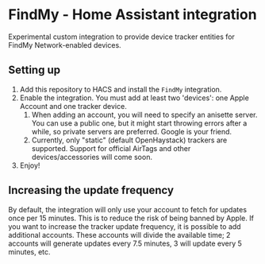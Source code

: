 # FindMy - Home Assistant integration

Experimental custom integration to provide device tracker entities for FindMy Network-enabled devices.

## Setting up

1. Add this repository to HACS and install the `FindMy` integration.
2. Enable the integration. You must add at least two 'devices': one Apple Account and one tracker device.
   1. When adding an account, you will need to specify an anisette server. You can use a public one, but it
      might start throwing errors after a while, so private servers are preferred. Google is your friend.
   2. Currently, only "static" (default OpenHaystack) trackers are supported. Support for official AirTags
      and other devices/accessories will come soon.
3. Enjoy!

## Increasing the update frequency

By default, the integration will only use your account to fetch for updates once per 15 minutes. This is to
reduce the risk of being banned by Apple. If you want to increase the tracker update frequency, it is possible
to add additional accounts. These accounts will divide the available time; 2 accounts will generate updates every
7.5 minutes, 3 will update every 5 minutes, etc.

